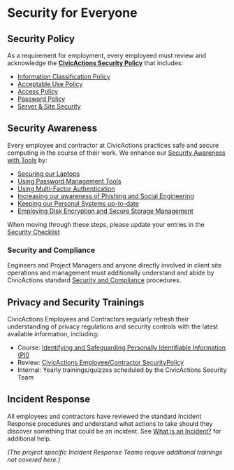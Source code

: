# Security for Everyone

## Security Policy

As a requirement for employment, every employeed must review and acknowledge the [**CivicActions Security Policy**](../../03-policies/security.md) that includes:

* [Information Classification Policy](../../03-policies/security.md#information-classification-policy)
* [Acceptable Use Policy](../../03-policies/security.md#acceptable-use-policy)
* [Access Policy](../../03-policies/security.md#access-policy)
* [Password Policy](../../03-policies/security.md#password)
* [Server &amp; Site Security](../../03-policies/security.md#server--site-security)

<!-- TODO: include link to Judy and/or digital document signing -->

## Security Awareness

Every employee and contractor at CivicActions practices safe and secure computing in the course of their work. We enhance our [Security Awareness with Tools](../../09-security/awareness.md) by:

* [Securing our Laptops](../../09-security/awareness.md#securing-your-laptop)
* [Using Password Management Tools](../../09-security/awareness.md#password-management-tools)
* [Using Multi-Factor Authentication](../../09-security/awareness.md#tfa)
* [Increasing our awareness of Phishing and Social Engineering](../../09-security/awareness.md#phishing-and-social-engineering)
* [Keeping our Personal Systems up-to-date](../../09-security/awareness.md#keep-your-systems-up-to-date)
* [Employing Disk Encryption and Secure Storage Management](../../09-security/awareness.md#disk-encryption-and-storage-management)

When moving through these steps, please update your entries in the [Security Checklist](https://docs.google.com/a/civicactions.net/spreadsheets/d/1t_LgXdkCNRzr5p36CV-cdzL8kJmUq_mHlsHWtMLm-Qg/edit?usp=sharing)

<!-- TODO: switch to internal Drupal security certificate management HR app -->

### Security and Compliance

Engineers and Project Managers and anyone directly involved in client site operations and management must additionally understand and abide by CivicActions standard [Security and Compliance](../../05-engineering/security-compliance.md) procedures.

## Privacy and Security Trainings

CivicActions Employees and Contractors regularly refresh their understanding of privacy regulations and security controls with the latest available information, including:

* Course: [Identifying and Safeguarding Personally Identifiable Information (PII)](http://cdsetrain.dtic.mil/piiv2/index.htm)
* Review: [CivicActions Employee/Contractor SecurityPolicy](../../03-policies/security.md)
* Internal: Yearly trainings/quizzes scheduled by the CivicActions Security Team

## Incident Response

All employees and contractors have reviewed the standard Incident Response procedures and understand what actions to take should they discover something that could be an incident. See [What is an Incident?](../../09-security/incidents.md) for additional help.

*(The project specific Incident Response Teams require additional trainings not covered here.)*
